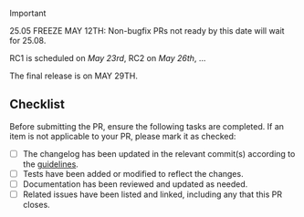 > [!IMPORTANT]
>
> 25.05 FREEZE MAY 12TH: Non-bugfix PRs not ready by this date will wait for 25.08.
>
> RC1 is scheduled on _May 23rd_, RC2 on _May 26th_, ...
>
> The final release is on MAY 29TH.


## Checklist
Before submitting the PR, ensure the following tasks are completed. If an item is not applicable to your PR, please mark it as checked:

- [ ] The changelog has been updated in the relevant commit(s) according to the [guidelines](https://docs.corelightning.org/docs/coding-style-guidelines#changelog-entries-in-commit-messages).
- [ ] Tests have been added or modified to reflect the changes.
- [ ] Documentation has been reviewed and updated as needed.
- [ ] Related issues have been listed and linked, including any that this PR closes.
